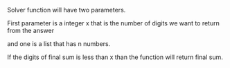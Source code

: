 Solver function will have two parameters.

First parameter is a integer x that is the number of digits we want to return from the answer 

and one is a list that has n numbers.

If the digits of final sum is less than x than the function will return final sum.